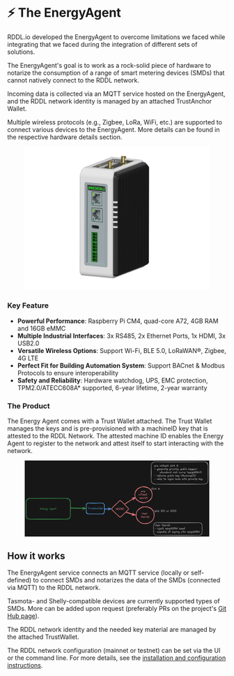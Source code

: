 # ⚡ The EnergyAgent

RDDL.io developed the EnergyAgent to overcome limitations we faced while integrating that we faced during the integration of different sets of solutions.&#x20;

The EnergyAgent's goal is to work as a rock-solid piece of hardware to notarize the consumption of a range of smart metering devices (SMDs) that cannot natively connect to the RDDL network.

Incoming data is collected via an MQTT service hosted on the EnergyAgent, and the RDDL network identity is managed by an attached TrustAnchor Wallet.

Multiple wireless protocols (e.g., Zigbee, LoRa, WiFi, etc.) are supported to connect various devices to the EnergyAgent. More details can be found in the respective hardware details section.

<figure><img src="../../.gitbook/assets/reComputer_R1000_2024-Jul-15_09-39-04AM-000_CustomizedView25406760874.png" alt=""><figcaption></figcaption></figure>

### Key Feature

* **Powerful Performance**: Raspberry Pi CM4, quad-core A72, 4GB RAM and 16GB eMMC
* **Multiple Industrial Interfaces**: 3x RS485, 2x Ethernet Ports, 1x HDMI, 3x USB2.0
* **Versatile Wireless Options**: Support Wi-Fi, BLE 5.0, LoRaWAN®, Zigbee, 4G LTE
* **Perfect Fit for Building Automation System**: Support BACnet & Modbus Protocols to ensure interoperability
* **Safety and Reliability**: Hardware watchdog, UPS, EMC protection, TPM2.0/ATECC608A\* supported, 6-year lifetime, 2-year warranty

### **The Product**

The Energy Agent comes with a Trust Wallet attached. The Trust Wallet manages the keys and is pre-provisioned with a machineID key that is attested to the RDDL Network. The attested machine ID enables the Energy Agent to register to the network and attest itself to start interacting with the network.

<figure><img src="../../.gitbook/assets/Untitled-2024-06-13-1423 (3).png" alt=""><figcaption></figcaption></figure>



## How it works

The EnergyAgent service connects an MQTT service (locally or self-defined) to connect SMDs and notarizes the data of the SMDs (connected via MQTT) to the RDDL network.

Tasmota- and Shelly-compatible devices are currently supported types of SMDs. More can be added upon request (preferably PRs on the project's [Git Hub page](https://github.com/rddl-network/energyagent)).

The RDDL network identity and the needed key material are managed by the attached TrustWallet.

The RDDL network configuration (mainnet or testnet) can be set via the UI or the command line. For more details, see the [installation and configuration instructions](installation.md).






